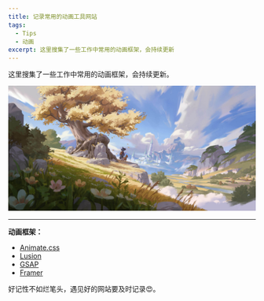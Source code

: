 ```yaml
---
title: 记录常用的动画工具网站
tags:
  - Tips
  - 动画
excerpt: 这里搜集了一些工作中常用的动画框架，会持续更新
---
```


这里搜集了一些工作中常用的动画框架，会持续更新。

![](/images/in-post/2023-09-13/header.jpeg)

---

**动画框架：**
- [Animate.css](https://animate.style/)
- [Lusion](https://lusion.co/)
- [GSAP](https://greensock.com/)
- [Framer](https://www.framer.com/motion/)

好记性不如烂笔头，遇见好的网站要及时记录😍。
